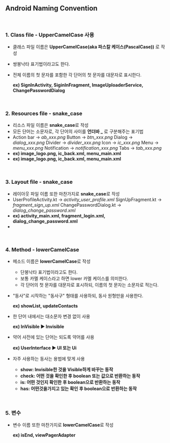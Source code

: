 ## **Android Naming Convention**

<br>

### 1. Class file - UpperCamelCase 사용

- 클래스 파일 이름은 **UpperCamelCase(aka 파스칼 케이스(PascalCase))** 로 작성

- 쌍봉낙타 표기법이라고도 한다.

- 전체 이름의 첫 문자를 포함한 각 단어의 첫 문자를 대문자로 표시한다.

  **ex) SignInActivity, SiginInFragment, ImageUploaderService, ChangePasswordDialog**

<br>

### 2. Resources file - snake_case

- 리소스 파일 이름은 **snake_case**로 작성
- 모든 단어는 소문자로, 각 단어의 사이를 **언더바 _** 로 구분해주는 표기법
- Action bar -> *ab_xxx.png*
    Button -> *btn_xxx.png*
    Dialog -> *dialog_xxx.png*
    Divider -> *divider_xxx.png*
    Icon -> *ic_xxx.png*
    Menu -> *menu_xxx.png*
    Notification -> *notification_xxx.png*
    Tabs -> *tab_xxx.png*
- **ex) image_logo.png, ic_back.xml, menu_main.xml**
- **ex) image_logo.png, ic_back.xml, menu_main.xml**

<br>

### 3. Layout file - snake_case

- 레이아웃 파일 이름 또한 마찬가지로 **snake_case**로 작성
- UserProfileActivity.kt -> *activity_user_profile.xml*
    SignUpFragment.kt -> *fragment_sign_up.xml*
    ChangePasswordDialog.kt -> *dialog_change_password.xml*
- **ex) activity_main.xml, fragment_login.xml, dialog_change_password.xml**
- 

<br>

### 4. Method - lowerCamelCase

- 메소드 이름은 **lowerCamelCase**로 작성

  - 단봉낙타 표기법이라고도 한다.
  - 보통 카멜 케이스라고 하면 lower 카멜 케이스를 의미한다.
  - 각 단어의 첫 문자를 대문자로 표시하되, 이름의 첫 문자는 소문자로 적는다.

- "동사"로 시작하는 "동사구" 형태를 사용하되, 동사 원형만을 사용한다.

  **ex) showList, updateContacts**

- 한 단어 내에서는 대소문자 변경 없이 사용

  **ex) InVisible :arrow_forward: Invisible**

- 약어 사전에 있는 단어는 되도록 약어를 사용

  **ex) UserInterface :arrow_forward: UI 또는 Ui**

- 자주 사용하는 동사는 용법에 맞게 사용

  - **show: Invisible한 것을 Visible하게 바꾸는 동작**
  - **check: 어떤 것을 확인한 후 boolean 또는 값으로 반환하는 동작**
  - **is: 어떤 것인지 확인한 후 boolean으로 반환하는 동작**
  - **has: 어떤것을가지고 있는 확인 후 boolean으로 반환하는 동작**

<br>

### 5. 변수

- 변수 이름 또한 마찬가지로 **lowerCamelCase**로 작성

  **ex) isEnd, viewPagerAdapter**
